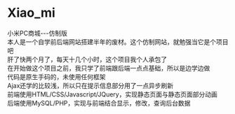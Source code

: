 # Xiao_mi
小米PC商城---仿制版<br>
本人是一个自学前后端网站搭建半年的废材。这个仿制网站，就勉强当它是个项目吧<br>
肝了快两个月了，每天十几个小时，这个项目我个人承包了<br>
在开始做这个项目之前，我只学了前端跟后端一点点基础，所以是边学边做<br>
代码是原生手码的，未使用任何框架<br>
Ajax还学的比较浅，所以只在提示信息部分用了一点异步刷新<br>
前端使用HTML/CSS/Javascript/JQuery，实现静态页面与静态页面部分动画<br>
后端使用MySQL/PHP，实现与前端结合显示，修改，查询后台数据<br>
